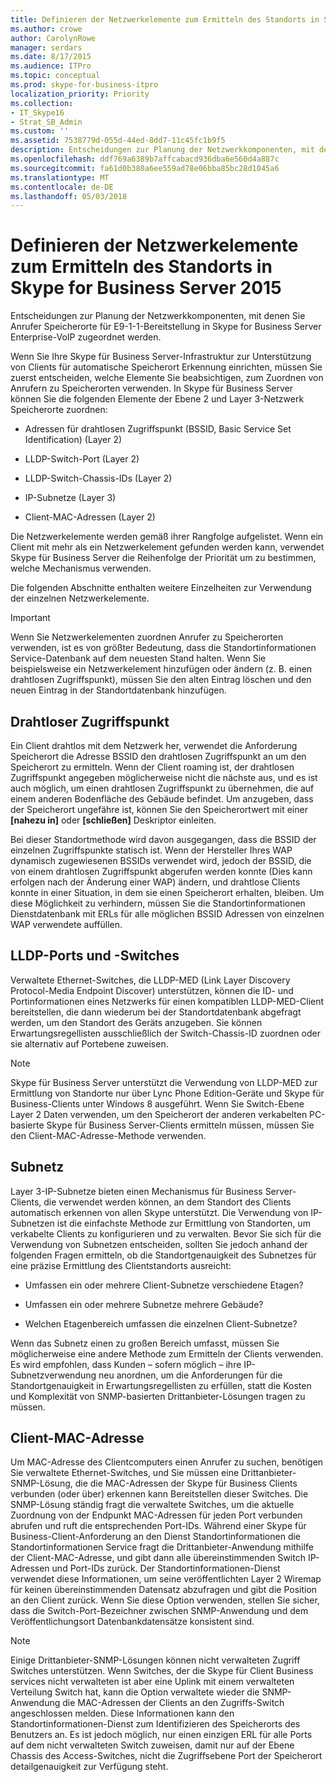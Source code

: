 ```yaml
---
title: Definieren der Netzwerkelemente zum Ermitteln des Standorts in Skype for Business Server 2015
ms.author: crowe
author: CarolynRowe
manager: serdars
ms.date: 8/17/2015
ms.audience: ITPro
ms.topic: conceptual
ms.prod: skype-for-business-itpro
localization_priority: Priority
ms.collection:
- IT_Skype16
- Strat_SB_Admin
ms.custom: ''
ms.assetid: 7538779d-055d-44ed-8dd7-11c45fc1b9f5
description: Entscheidungen zur Planung der Netzwerkkomponenten, mit denen Sie Anrufer Speicherorte für E9-1-1-Bereitstellung in Skype for Business Server Enterprise-VoIP zugeordnet werden.
ms.openlocfilehash: ddf769a6389b7affcabacd936dba6e560d4a887c
ms.sourcegitcommit: fa61d0b380a6ee559ad78e06bba85bc28d1045a6
ms.translationtype: MT
ms.contentlocale: de-DE
ms.lasthandoff: 05/03/2018
---
```

# <a name="define-the-network-elements-used-to-determine-location-in-skype-for-business-server-2015"></a>Definieren der Netzwerkelemente zum Ermitteln des Standorts in Skype for Business Server 2015
 
Entscheidungen zur Planung der Netzwerkkomponenten, mit denen Sie Anrufer Speicherorte für E9-1-1-Bereitstellung in Skype for Business Server Enterprise-VoIP zugeordnet werden.
  
Wenn Sie Ihre Skype für Business Server-Infrastruktur zur Unterstützung von Clients für automatische Speicherort Erkennung einrichten, müssen Sie zuerst entscheiden, welche Elemente Sie beabsichtigen, zum Zuordnen von Anrufern zu Speicherorten verwenden. In Skype für Business Server können Sie die folgenden Elemente der Ebene 2 und Layer 3-Netzwerk Speicherorte zuordnen:
  
- Adressen für drahtlosen Zugriffspunkt (BSSID, Basic Service Set Identification) (Layer 2)
    
- LLDP-Switch-Port (Layer 2)
    
- LLDP-Switch-Chassis-IDs (Layer 2)
    
- IP-Subnetze (Layer 3)
    
- Client-MAC-Adressen (Layer 2)
    
Die Netzwerkelemente werden gemäß ihrer Rangfolge aufgelistet. Wenn ein Client mit mehr als ein Netzwerkelement gefunden werden kann, verwendet Skype für Business Server die Reihenfolge der Priorität um zu bestimmen, welche Mechanismus verwenden. 
  
Die folgenden Abschnitte enthalten weitere Einzelheiten zur Verwendung der einzelnen Netzwerkelemente.
  
> [!IMPORTANT]
> Wenn Sie Netzwerkelementen zuordnen Anrufer zu Speicherorten verwenden, ist es von größter Bedeutung, dass die Standortinformationen Service-Datenbank auf dem neuesten Stand halten. Wenn Sie beispielsweise ein Netzwerkelement hinzufügen oder ändern (z. B. einen drahtlosen Zugriffspunkt), müssen Sie den alten Eintrag löschen und den neuen Eintrag in der Standortdatenbank hinzufügen. 
  
## <a name="wireless-access-point"></a>Drahtloser Zugriffspunkt

Ein Client drahtlos mit dem Netzwerk her, verwendet die Anforderung Speicherort die Adresse BSSID den drahtlosen Zugriffspunkt an um den Speicherort zu ermitteln. Wenn der Client roaming ist, der drahtlosen Zugriffspunkt angegeben möglicherweise nicht die nächste aus, und es ist auch möglich, um einen drahtlosen Zugriffspunkt zu übernehmen, die auf einem anderen Bodenfläche des Gebäude befindet. Um anzugeben, dass der Speicherort ungefähre ist, können Sie den Speicherortwert mit einer **[nahezu in]** oder **[schließen]** Deskriptor einleiten.
  
Bei dieser Standortmethode wird davon ausgegangen, dass die BSSID der einzelnen Zugriffspunkte statisch ist. Wenn der Hersteller Ihres WAP dynamisch zugewiesenen BSSIDs verwendet wird, jedoch der BSSID, die von einem drahtlosen Zugriffspunkt abgerufen werden konnte (Dies kann erfolgen nach der Änderung einer WAP) ändern, und drahtlose Clients konnte in einer Situation, in dem sie einen Speicherort erhalten, bleiben. Um diese Möglichkeit zu verhindern, müssen Sie die Standortinformationen Dienstdatenbank mit ERLs für alle möglichen BSSID Adressen von einzelnen WAP verwendete auffüllen. 
  
## <a name="lldp-ports-and-switches"></a>LLDP-Ports und -Switches

Verwaltete Ethernet-Switches, die LLDP-MED (Link Layer Discovery Protocol-Media Endpoint Discover) unterstützen, können die ID- und Portinformationen eines Netzwerks für einen kompatiblen LLDP-MED-Client bereitstellen, die dann wiederum bei der Standortdatenbank abgefragt werden, um den Standort des Geräts anzugeben. Sie können Erwartungsregellisten ausschließlich der Switch-Chassis-ID zuordnen oder sie alternativ auf Portebene zuweisen.
  
> [!NOTE]
> Skype für Business Server unterstützt die Verwendung von LLDP-MED zur Ermittlung von Standorte nur über Lync Phone Edition-Geräte und Skype für Business-Clients unter Windows 8 ausgeführt. Wenn Sie Switch-Ebene Layer 2 Daten verwenden, um den Speicherort der anderen verkabelten PC-basierte Skype für Business Server-Clients ermitteln müssen, müssen Sie den Client-MAC-Adresse-Methode verwenden. 
  
## <a name="subnet"></a>Subnetz

Layer 3-IP-Subnetze bieten einen Mechanismus für Business Server-Clients, die verwendet werden können, an dem Standort des Clients automatisch erkennen von allen Skype unterstützt. Die Verwendung von IP-Subnetzen ist die einfachste Methode zur Ermittlung von Standorten, um verkabelte Clients zu konfigurieren und zu verwalten. Bevor Sie sich für die Verwendung von Subnetzen entscheiden, sollten Sie jedoch anhand der folgenden Fragen ermitteln, ob die Standortgenauigkeit des Subnetzes für eine präzise Ermittlung des Clientstandorts ausreicht:
  
- Umfassen ein oder mehrere Client-Subnetze verschiedene Etagen?
    
- Umfassen ein oder mehrere Subnetze mehrere Gebäude?
    
- Welchen Etagenbereich umfassen die einzelnen Client-Subnetze?
    
Wenn das Subnetz einen zu großen Bereich umfasst, müssen Sie möglicherweise eine andere Methode zum Ermitteln der Clients verwenden. Es wird empfohlen, dass Kunden – sofern möglich – ihre IP-Subnetzverwendung neu anordnen, um die Anforderungen für die Standortgenauigkeit in Erwartungsregellisten zu erfüllen, statt die Kosten und Komplexität von SNMP-basierten Drittanbieter-Lösungen tragen zu müssen.
  
## <a name="client-mac-address"></a>Client-MAC-Adresse

Um MAC-Adresse des Clientcomputers einen Anrufer zu suchen, benötigen Sie verwaltete Ethernet-Switches, und Sie müssen eine Drittanbieter-SNMP-Lösung, die die MAC-Adressen der Skype für Business Clients verbunden (oder über) erkennen kann Bereitstellen dieser Switches. Die SNMP-Lösung ständig fragt die verwaltete Switches, um die aktuelle Zuordnung von der Endpunkt MAC-Adressen für jeden Port verbunden abrufen und ruft die entsprechenden Port-IDs. Während einer Skype für Business-Client-Anforderung an den Dienst Standortinformationen die Standortinformationen Service fragt die Drittanbieter-Anwendung mithilfe der Client-MAC-Adresse, und gibt dann alle übereinstimmenden Switch IP-Adressen und Port-IDs zurück. Der Standortinformationen-Dienst verwendet diese Informationen, um seine veröffentlichten Layer 2 Wiremap für keinen übereinstimmenden Datensatz abzufragen und gibt die Position an den Client zurück. Wenn Sie diese Option verwenden, stellen Sie sicher, dass die Switch-Port-Bezeichner zwischen SNMP-Anwendung und dem Veröffentlichungsort Datenbankdatensätze konsistent sind.
  
> [!NOTE]
> Einige Drittanbieter-SNMP-Lösungen können nicht verwalteten Zugriff Switches unterstützen. Wenn Switches, der die Skype für Client Business services nicht verwalteten ist aber eine Uplink mit einem verwalteten Verteilung Switch hat, kann die Option verwaltete wieder die SNMP-Anwendung die MAC-Adressen der Clients an den Zugriffs-Switch angeschlossen melden. Diese Informationen kann den Standortinformationen-Dienst zum Identifizieren des Speicherorts des Benutzers an. Es ist jedoch möglich, nur einen einzigen ERL für alle Ports auf dem nicht verwalteten Switch zuweisen, damit nur auf der Ebene Chassis des Access-Switches, nicht die Zugriffsebene Port der Speicherort detailgenauigkeit zur Verfügung steht. 
  


